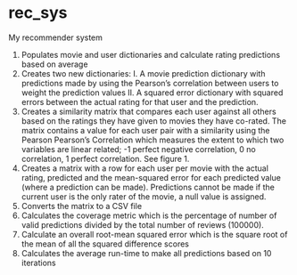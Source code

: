 # rec_sys
My recommender system

1.	Populates movie and user dictionaries and calculate rating predictions based on average
2.	Creates two new dictionaries:
    I.	A movie prediction dictionary with predictions made by using the Pearson’s correlation between users to weight the prediction values
    II.	A squared error dictionary with squared errors between the actual rating for that user and the prediction.
3.	Creates a similarity matrix that compares each user against all others based on the ratings they have given to movies they have co-rated. The matrix contains a value for each user pair with a similarity using the Pearson Pearson’s Correlation which measures the extent to which two variables are linear related; -1 perfect negative correlation, 0 no correlation, 1  perfect correlation.  See figure 1.
4.	Creates a matrix with a row for each user per movie with the actual rating, predicted and the mean-squared error for each predicted value (where a prediction can be made). Predictions cannot be made if the current user is the only rater of the movie, a null value is assigned. 
5.	Converts the matrix to a CSV file 
6.	Calculates the coverage metric which is the percentage of number of valid predictions divided by the total number of reviews (100000).
7.	Calculate an overall root-mean squared error which is the square root of the mean of all the squared difference scores
8.	Calculates the average run-time to make all predictions based on 10 iterations
